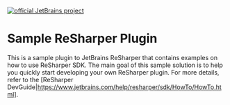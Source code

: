 [![official JetBrains project](http://jb.gg/badges/official-flat-square.svg)](https://confluence.jetbrains.com/display/ALL/JetBrains+on+GitHub)
# Sample ReSharper Plugin
This is a sample plugin to JetBrains ReSharper that contains examples on how to use ReSharper SDK.
The main goal of this sample solution is to help you quickly start developing your own ReSharper plugin.
For more details, refer to the [ReSharper DevGuide|https://www.jetbrains.com/help/resharper/sdk/HowTo/HowTo.html].
